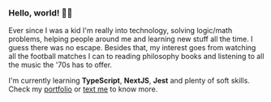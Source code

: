 ### Hello, world! 👩‍💻

Ever since I was a kid I'm really into technology, solving logic/math problems, helping people around me and learning new stuff all the time. I guess there was no escape. Besides that, my interest goes from watching all the football matches I can to reading philosophy books and listening to all the music the '70s has to offer.

I'm currently learning **TypeScript**, **NextJS**, **Jest** and plenty of soft skills. Check my [portfolio](https://naymello.github.io/) or [text me](mailto:naymellodev@gmail.com) to know more.
